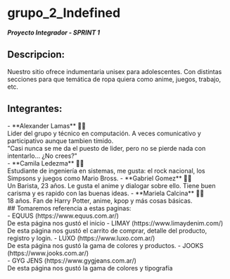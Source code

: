 # grupo_2_Indefined
**_Proyecto Integrador - SPRINT 1_**

## Descripcion: 
Nuestro sitio ofrece indumentaria unisex para adolescentes. Con distintas secciones para que temática de ropa quiera como anime, juegos, trabajo, etc.

## Integrantes: 
<!-->
- **Alexander Lamas** 👨‍💻 <br>
Lider del grupo y técnico en computación. A veces comunicativo y participativo aunque tambien tímido.<br> "Casi nunca se me da el puesto de lider, pero no se pierde nada con intentarlo... ¿No crees?"<br>
- **Camila Ledezma** 👩‍💻 <br>
Estudiante de ingeniería en sistemas, me gusta: el rock nacional, los Simpsons y juegos como Mario Bross.
- **Gabriel Gomez** 👨‍💻 <br>
Un Barista, 23 años. Le gusta el anime y dialogar sobre ello. Tiene buen carisma y es rapido con las buenas ideas.
- **Mariela Calcina** 👩‍💻<br>
18 años. Fan de Harry Potter, anime, kpop y más cosas básicas.<br>

## Tomaremos referencia a estas paginas:<br>
- EQUUS (https://www.equus.com.ar/) <br>
De esta página nos gustó el inicio 
- LIMAY (https://www.limaydenim.com/) <br>
De esta página nos gustó el carrito de comprar, detalle del producto, registro y login.
- LUXO (https://www.luxo.com.ar/) <br>
De esta página nos gustó la gama de colores y productos.
- JOOKS (https://www.jooks.com.ar/) <br>

- GYG JENS (https://www.gygjeans.com.ar/) <br>
De esta página nos gustó la gama de colores y tipografía


